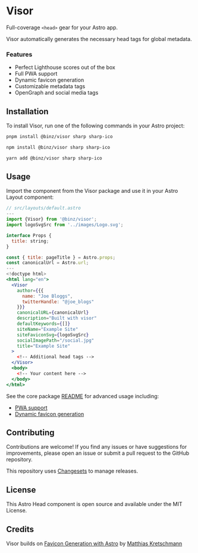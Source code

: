 # Visor

Full-coverage `<head>` gear for your Astro app.

Visor automatically generates the necessary head tags for global metadata.

### Features

- Perfect Lighthouse scores out of the box
- Full PWA support
- Dynamic favicon generation
- Customizable metadata tags
- OpenGraph and social media tags

## Installation

To install Visor, run one of the following commands in your Astro project:

```bash
pnpm install @binz/visor sharp sharp-ico
```

```bash
npm install @binz/visor sharp sharp-ico
```

```bash
yarn add @binz/visor sharp sharp-ico
```


## Usage

Import the <Head> component from the Visor package and use it in your Astro Layout component:

```jsx
// src/layouts/default.astro
---
import {Visor} from '@binz/visor';
import logoSvgSrc from '../images/Logo.svg';

interface Props {
  title: string;
}

const { title: pageTitle } = Astro.props;
const canonicalUrl = Astro.url;
---
<!doctype html>
<html lang="en">
  <Visor
    author={{{
      name: "Joe Bloggs",
      twitterHandle: "@joe_blogs"
    }}}
    canonicalURL={canonicalUrl}
    description="Built with visor"
    defaultKeywords={[]}
    siteName="Example Site"
    siteFaviconSvg={logoSvgSrc}
    socialImagePath="/social.jpg"
    title="Example Site"
  >
    <!-- Additional head tags -->
  </Visor>
  <body>
    <!-- Your content here -->
  </body>
</html>
```

See the core package [README](./packages/visor/README.md) for advanced usage including:
- [PWA support](./packages/visor/README.md#pwa-support)
- [Dynamic favicon generation](./packages/visor/README.md#site-favicon-generation)

## Contributing
Contributions are welcome! If you find any issues or have suggestions for improvements, please open an issue or submit a pull request to the GitHub repository.

This repository uses [Changesets](./.changeset/README.md) to manage releases.

## License
This Astro Head component is open source and available under the MIT License.

## Credits
Visor builds on [Favicon Generation with Astro](https://kremalicious.com/favicon-generation-with-astro/) by [Matthias Kretschmann](https://matthiaskretschmann.com/)